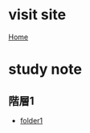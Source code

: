 # visit site
[Home](https://syamoji-ruler.github.io/study-study-study/)
# study note
## 階層1
- [folder1](/folder1/STUDYNOTE.md)
